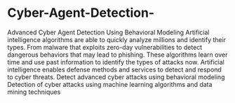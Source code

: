 # Cyber-Agent-Detection-
Advanced Cyber ​​Agent Detection Using Behavioral Modeling
Artificial intelligence algorithms are able to quickly analyze millions and identify their types. From malware that exploits zero-day vulnerabilities to detect dangerous behaviors that may lead to phishing. These algorithms learn over time and use past information to identify the types of attacks now. Artificial intelligence enables defense methods and services to detect and respond to cyber threats.
Detect advanced cyber attacks using behavioral modeling
Detection of cyber attacks using machine learning algorithms and data mining techniques

